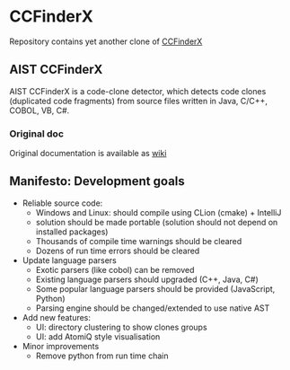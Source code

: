 # CCFinderX

Repository contains yet another clone of [CCFinderX](http://www.ccfinder.net)

## AIST CCFinderX

AIST CCFinderX is a code-clone detector, which detects code clones (duplicated code fragments) from source files written in Java, C/C++, COBOL, VB, C#.

### Original doc

Original documentation is available as [wiki](https://github.com/jbanaszczyk/CCFinderX/wiki)

## Manifesto: Development goals

* Reliable source code:
  * Windows and Linux: should compile using CLion (cmake) + IntelliJ
  * solution should be made portable (solution should not depend on installed packages)
  * Thousands of compile time warnings should be cleared
  * Dozens of run time errors should be cleared
* Update language parsers
  * Exotic parsers (like cobol) can be removed
  * Existing language parsers should upgraded (C++, Java, C#)
  * Some popular language parsers should be provided (JavaScript, Python)
  * Parsing engine should be changed/extended to use native AST
* Add new features:
  * UI: directory clustering to show clones groups
  * UI: add AtomiQ style visualisation
* Minor improvements
  * Remove python from run time chain
